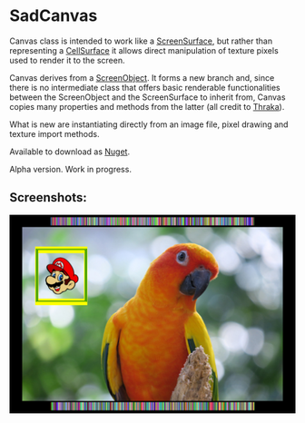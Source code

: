 # SadCanvas
Canvas class is intended to work like a [ScreenSurface](https://github.com/Thraka/SadConsole/blob/master/SadConsole/ScreenSurface.cs), 
but rather than representing a [CellSurface](https://github.com/Thraka/SadConsole/blob/master/SadConsole/CellSurface.cs) 
it allows direct manipulation of texture pixels used to render it to the screen.

Canvas derives from a [ScreenObject](https://github.com/Thraka/SadConsole/blob/master/SadConsole/ScreenObject.cs). 
It forms a new branch and, since there is no intermediate class 
that offers basic renderable functionalities between the ScreenObject and the ScreenSurface to inherit from,
Canvas copies many properties and methods from the latter (all credit to [Thraka](https://github.com/Thraka)).

What is new are instantiating directly from an image file, pixel drawing and texture import methods.

Available to download as [Nuget](https://www.nuget.org/packages/SadCanvas/).

Alpha version. Work in progress.

## Screenshots:

![Parrot](/screenshot.jpg)